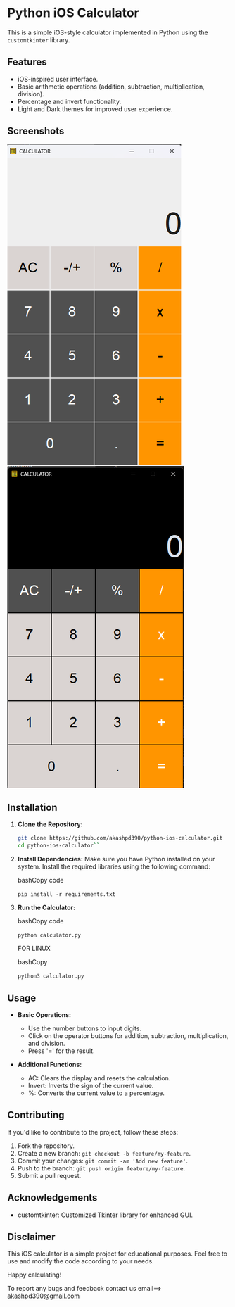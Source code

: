 # Python iOS Calculator

This is a simple iOS-style calculator implemented in Python using the `customtkinter` library.

## Features

- iOS-inspired user interface.
- Basic arithmetic operations (addition, subtraction, multiplication, division).
- Percentage and invert functionality.
-  Light and Dark themes for improved user experience.

## Screenshots

![Alt Light_theme](screenshots/light__theme.png)
![Alt Dark_theme](screenshots/dark__theme.png)


## Installation

1. **Clone the Repository:**
   ```bash
   git clone https://github.com/akashpd390/python-ios-calculator.git
   cd python-ios-calculator`` 

2.  **Install Dependencies:** Make sure you have Python installed on your system. Install the required libraries using the following command:
    
    bashCopy code
    
    `pip install -r requirements.txt` 
    
3.  **Run the Calculator:**
    
    bashCopy code
    
    `python calculator.py` 

    FOR LINUX

    bashCopy

    `python3 calculator.py`
    

## Usage

-   **Basic Operations:**
    
    -   Use the number buttons to input digits.
    -   Click on the operator buttons for addition, subtraction, multiplication, and division.
    -   Press '=' for the result.
-   **Additional Functions:**
    
    -   AC: Clears the display and resets the calculation.
    -   Invert: Inverts the sign of the current value.
    -   %: Converts the current value to a percentage.

## Contributing

If you'd like to contribute to the project, follow these steps:

1.  Fork the repository.
2.  Create a new branch: `git checkout -b feature/my-feature`.
3.  Commit your changes: `git commit -am 'Add new feature'`.
4.  Push to the branch: `git push origin feature/my-feature`.
5.  Submit a pull request.

## Acknowledgements

-   customtkinter: Customized Tkinter library for enhanced GUI.

## Disclaimer

This iOS calculator is a simple project for educational purposes. Feel free to use and modify the code according to your needs.

Happy calculating!


To report any bugs and feedback contact us
	email==> akashpd390@gmail.com
	
